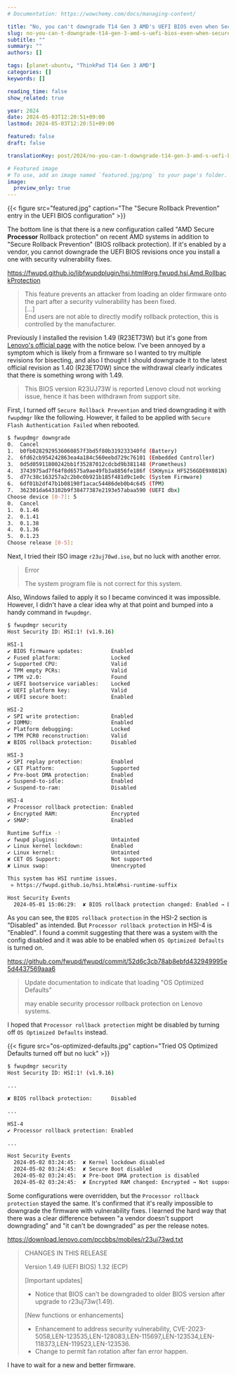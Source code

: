```yaml
---
# Documentation: https://wowchemy.com/docs/managing-content/

title: "No, you can't downgrade T14 Gen 3 AMD's UEFI BIOS even when Secure Rollback Prevention is turned off"
slug: no-you-can-t-downgrade-t14-gen-3-amd-s-uefi-bios-even-when-secure-rollback-prevention-is-turned-off
subtitle: ""
summary: ""
authors: []

tags: [planet-ubuntu, "ThinkPad T14 Gen 3 AMD"]
categories: []
keywords: []

reading_time: false
show_related: true

year: 2024
date: 2024-05-03T12:20:51+09:00
lastmod: 2024-05-03T12:20:51+09:00

featured: false
draft: false

translationKey: post/2024/no-you-can-t-downgrade-t14-gen-3-amd-s-uefi-bios-even-when-secure-rollback-prevention-is-turned-off

# Featured image
# To use, add an image named `featured.jpg/png` to your page's folder.
image:
  preview_only: true
---
```


{{< figure src="featured.jpg" caption="The \"Secure Rollback Prevention\" entry in the UEFI BIOS configuration" >}}

The bottom line is that there is a new configuration called "AMD Secure **Processor** Rollback protection" on recent AMD systems in addition to "Secure Rollback Prevention" (BIOS rollback protection). If it's enabled by a vendor, you cannot downgrade the UEFI BIOS revisions once you install a one with security vulnerability fixes.

https://fwupd.github.io/libfwupdplugin/hsi.html#org.fwupd.hsi.Amd.RollbackProtection
> This feature prevents an attacker from loading an older firmware onto the part after a security vulnerability has been fixed.  
> [...]  
> End users are not able to directly modify rollback protection, this is controlled by the manufacturer.

Previously I installed the revision 1.49 (R23ET73W) but it's gone from [Lenovo's official page](https://pcsupport.lenovo.com/us/en/products/laptops-and-netbooks/thinkpad-t-series-laptops/thinkpad-t14-gen-3-type-21cf-21cg/21cf/21cfcto1ww/downloads/driver-list/component?name=BIOS%2FUEFI) with the notice below. I've been annoyed by a symptom which is likely from a firmware so I wanted to try multiple revisions for bisecting, and also I thought I should downgrade it to the latest official revision as 1.40 (R23ET70W) since the withdrawal clearly indicates that there is something wrong with 1.49.

> This BIOS version R23UJ73W is reported Lenovo cloud not working issue, hence it has been withdrawn from support site.

First, I turned off `Secure Rollback Prevention` and tried downgrading it with `fwupdmgr` like the following. However, it failed to be applied with `Secure Flash Authentication Failed` when rebooted.

```bash
$ fwupdmgr downgrade
0.	Cancel
1.	b0fb0282929536060857f3bd5f80b319233340fd (Battery)
2.	6fd62cb954242863ea4a184c560eebd729c76101 (Embedded Controller)
3.	0d5d05911800242bb1f35287012cdcbd9b381148 (Prometheus)
4.	3743975ad7f64f8d6575a9ae49fb3a8856fe186f (SKHynix HFS256GDE9X081N)
5.	d77c38c163257a2c2b0c0b921b185f481d9c1e0c (System Firmware)
6.	6df01b2df47b1b08190f1acac54486deb0b4c645 (TPM)
7.	362301da643102b9f38477387e2193e57abaa590 (UEFI dbx)
Choose device [0-7]: 5
0.	Cancel
1.	0.1.46
2.	0.1.41
3.	0.1.38
4.	0.1.36
5.	0.1.23
Choose release [0-5]: 
```

Next, I tried their ISO image `r23uj70wd.iso`, but no luck with another error.

> Error
> 
> The system program file is not correct for this system.

Also, Windows failed to apply it so I became convinced it was impossible. However, I didn't have a clear idea why at that point and bumped into a handy command in `fwupdmgr`.

```bash
$ fwupdmgr security
Host Security ID: HSI:1! (v1.9.16)

HSI-1
✔ BIOS firmware updates:         Enabled
✔ Fused platform:                Locked
✔ Supported CPU:                 Valid
✔ TPM empty PCRs:                Valid
✔ TPM v2.0:                      Found
✔ UEFI bootservice variables:    Locked
✔ UEFI platform key:             Valid
✔ UEFI secure boot:              Enabled

HSI-2
✔ SPI write protection:          Enabled
✔ IOMMU:                         Enabled
✔ Platform debugging:            Locked
✔ TPM PCR0 reconstruction:       Valid
✘ BIOS rollback protection:      Disabled

HSI-3
✔ SPI replay protection:         Enabled
✔ CET Platform:                  Supported
✔ Pre-boot DMA protection:       Enabled
✔ Suspend-to-idle:               Enabled
✔ Suspend-to-ram:                Disabled

HSI-4
✔ Processor rollback protection: Enabled
✔ Encrypted RAM:                 Encrypted
✔ SMAP:                          Enabled

Runtime Suffix -!
✔ fwupd plugins:                 Untainted
✔ Linux kernel lockdown:         Enabled
✔ Linux kernel:                  Untainted
✘ CET OS Support:                Not supported
✘ Linux swap:                    Unencrypted

This system has HSI runtime issues.
 » https://fwupd.github.io/hsi.html#hsi-runtime-suffix

Host Security Events
  2024-05-01 15:06:29:  ✘ BIOS rollback protection changed: Enabled → Disabled
```

As you can see, the `BIOS rollback protection` in the HSI-2 section is "Disabled" as intended. But `Processor rollback protection` in HSI-4 is "Enabled". I found a commit suggesting that there was a system with the config disabled and it was able to be enabled when `OS Optimized Defaults` is turned on.

https://github.com/fwupd/fwupd/commit/52d6c3cb78ab8ebfd432949995e5d4437569aaa6
> Update documentation to indicate that loading "OS Optimized Defaults"
> 
> may enable security processor rollback protection on Lenovo systems.

I hoped that `Processor rollback protection` might be disabled by turning off `OS Optimized Defaults` instead.

{{< figure src="os-optimized-defaults.jpg" caption="Tried OS Optimized Defaults turned off but no luck" >}}

```bash
$ fwupdmgr security
Host Security ID: HSI:1! (v1.9.16)

...

✘ BIOS rollback protection:      Disabled

...

HSI-4
✔ Processor rollback protection: Enabled

...

Host Security Events
  2024-05-02 03:24:45:  ✘ Kernel lockdown disabled
  2024-05-02 03:24:45:  ✘ Secure Boot disabled
  2024-05-02 03:24:45:  ✘ Pre-boot DMA protection is disabled
  2024-05-02 03:24:45:  ✘ Encrypted RAM changed: Encrypted → Not supported
```

Some configurations were overridden, but the `Processor rollback protection` stayed the same. It's confirmed that it's really impossible to downgrade the firmware with vulnerability fixes. I learned the hard way that there was a clear difference between "a vendor doesn't support downgrading" and "it can't be downgraded" as per the release notes.

https://download.lenovo.com/pccbbs/mobiles/r23uj73wd.txt
> CHANGES IN THIS RELEASE
> 
> Version 1.49 (UEFI BIOS)
>         1.32 (ECP)
> 
> [Important updates]
> - Notice that BIOS can't be downgraded to older BIOS version after upgrade to r23uj73w(1.49).
> 
> [New functions or enhancements]
> - Enhancement to address security vulnerability, CVE-2023-5058,LEN-123535,LEN-128083,LEN-115697,LEN-123534,LEN-118373,LEN-119523,LEN-123536.
> - Change to permit fan rotation after fan error happen.

I have to wait for a new and better firmware.
